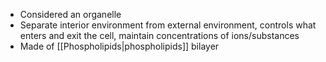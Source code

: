 - Considered an organelle
- Separate interior environment from external environment, controls what enters and exit the cell, maintain concentrations of ions/substances
- Made of [[Phospholipids|phospholipids]] bilayer